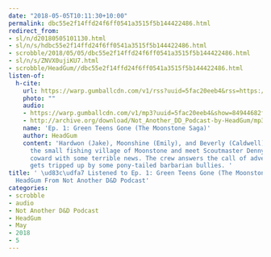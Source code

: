 ```yaml
---
date: "2018-05-05T10:11:30+10:00"
permalink: dbc55e2f14ffd24f6ff0541a3515f5b144422486.html
redirect_from:
- sl/n/d20180505101130.html
- sl/n/s/hdbc55e2f14ffd24f6ff0541a3515f5b144422486.html
- scrobble/2018/05/05/dbc55e2f14ffd24f6ff0541a3515f5b144422486.html
- sl/n/s/ZNVX0ujiKU7.html
- scrobble/HeadGum//dbc55e2f14ffd24f6ff0541a3515f5b144422486.html
listen-of:
  h-cite:
    url: https://warp.gumballcdn.com/v1/rss?uuid=5fac20eeb4&rss=https://rss.art19.com/not-another-d-and-d-podcast
    photo: ""
    audio:
    - https://warp.gumballcdn.com/v1/mp3?uuid=5fac20eeb4&show=84944682f0&mp3=http://rss.art19.com/episodes/72c09b6c-ab26-4ec4-9c6e-402b33ca2e88.mp3
    - http://archive.org/download/Not_Another_DD_Podcast-by-HeadGum/mp3
    name: 'Ep. 1: Green Teens Gone (The Moonstone Saga)'
    author: HeadGum
    content: 'Hardwon (Jake), Moonshine (Emily), and Beverly (Caldwell) arrive in
      the small fishing village of Moonstone and meet Scoutmaster Denny -- a halfling
      coward with some terrible news. The crew answers the call of adventure, but
      gets tripped up by some pony-tailed barbarian bullies. '
title: ' \ud83c\udfa7 Listened to Ep. 1: Green Teens Gone (The Moonstone Saga) by
  HeadGum From Not Another D&D Podcast'
categories:
- scrobble
- audio
- Not Another D&D Podcast
- HeadGum
- May
- 2018
- 5
---
```

